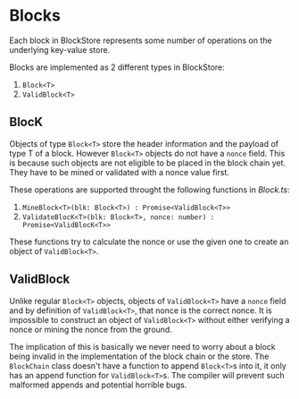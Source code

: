 # Blocks

Each block in BlockStore represents some number of operations on the underlying key-value store.

Blocks are implemented as 2 different types in BlockStore:

1. `Block<T>`
2. `ValidBlock<T>`

## BlocK<T>

Objects of type `Block<T>` store the header information and the payload of type T of a block. However
`Block<T>` objects do not have a `nonce` field. This is because such objects are not eligible to be 
placed in the block chain yet. They have to be mined or validated with a nonce value first.

These operations are supported throught the following functions in _Block.ts_:

1. `MineBlock<T>(blk: Block<T>) : Promise<ValidBlock<T>>`
2. `ValidateBlocK<T>(blk: Block<T>, nonce: number) : Promise<ValidBlocK<T>>`

These functions try to calculate the nonce or use the given one to create an object of `ValidBlock<T>`.

## ValidBlock<T>

Unlike regular `Block<T>` objects, objects of `ValidBlock<T>` have a `nonce` field and by definition
of `ValidBlock<T>`, that nonce is the correct nonce. It is impossible to construct an object of
`ValidBlock<T>` without either verifying a nonce or mining the nonce from the ground.

The implication of this is basically we never need to worry about a block being invalid in the
implementation of the block chain or the store. The `BlockChain` class doesn't have a function to append 
`Block<T>`s into it, it only has an append function for `ValidBlock<T>`s. The compiler will prevent 
such malformed appends and potential horrible bugs.